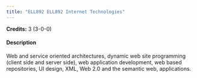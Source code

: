 ```yaml
---
title: "ELL892 ELL892 Internet Technologies"
---
```

**Credits:** 3 (3-0-0)

#### Description
Web and service oriented architectures, dynamic web site programming (client side and server side), web application development, web based repositories, UI design, XML, Web 2.0 and the semantic web, applications.